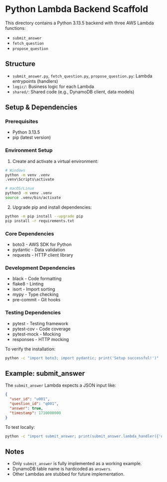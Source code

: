 # Python Lambda Backend Scaffold

This directory contains a Python 3.13.5 backend with three AWS Lambda functions:

- `submit_answer`
- `fetch_question`
- `propose_question`

## Structure

- `submit_answer.py`, `fetch_question.py`, `propose_question.py`: Lambda entrypoints (handlers)
- `logic/`: Business logic for each Lambda
- `shared/`: Shared code (e.g., DynamoDB client, data models)

## Setup & Dependencies

### Prerequisites
- Python 3.13.5
- pip (latest version)

### Environment Setup

1. Create and activate a virtual environment:

```sh
# Windows
python -m venv .venv
.venv\Scripts\activate

# macOS/Linux
python3 -m venv .venv
source .venv/bin/activate
```

2. Upgrade pip and install dependencies:

```sh
python -m pip install --upgrade pip
pip install -r requirements.txt
```

### Core Dependencies
- boto3 - AWS SDK for Python
- pydantic - Data validation
- requests - HTTP client library

### Development Dependencies
- black - Code formatting
- flake8 - Linting
- isort - Import sorting
- mypy - Type checking
- pre-commit - Git hooks

### Testing Dependencies
- pytest - Testing framework
- pytest-cov - Code coverage
- pytest-mock - Mocking
- responses - HTTP mocking

To verify the installation:
```sh
python -c "import boto3; import pydantic; print('Setup successful!')"
```

## Example: submit_answer

The `submit_answer` Lambda expects a JSON input like:

```json
{
  "user_id": "u001",
  "question_id": "q001",
  "answer": true,
  "timestamp": 1710000000
}
```

To test locally:

```sh
python -c "import submit_answer; print(submit_answer.lambda_handler({'user_id': 'u001', 'question_id': 'q001', 'answer': true, 'timestamp': 1710000000}, None))"
```

## Notes

- Only `submit_answer` is fully implemented as a working example.
- DynamoDB table name is hardcoded as `answers`.
- Other Lambdas are stubbed for future implementation. 